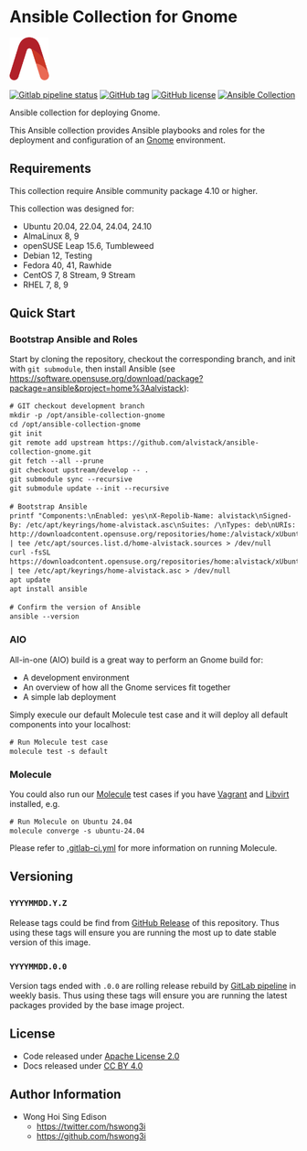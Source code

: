 # Ansible Collection for Gnome

<a href="https://alvistack.com" title="AlviStack" target="_blank"><img src="/alvistack.svg" height="75" alt="AlviStack"></a>

[![Gitlab pipeline
status](https://img.shields.io/gitlab/pipeline/alvistack/ansible-collection-gnome/master)](https://gitlab.com/alvistack/ansible-collection-gnome/-/pipelines)
[![GitHub
tag](https://img.shields.io/github/tag/alvistack/ansible-collection-gnome.svg)](https://github.com/alvistack/ansible-collection-gnome/tags)
[![GitHub
license](https://img.shields.io/github/license/alvistack/ansible-collection-gnome.svg)](https://github.com/alvistack/ansible-collection-gnome/blob/master/LICENSE)
[![Ansible
Collection](https://img.shields.io/badge/galaxy-alvistack.gnome-blue.svg)](https://galaxy.ansible.com/alvistack/gnome)

Ansible collection for deploying Gnome.

This Ansible collection provides Ansible playbooks and roles for the
deployment and configuration of an [Gnome](https://www.gnome.org/)
environment.

## Requirements

This collection require Ansible community package 4.10 or higher.

This collection was designed for:

- Ubuntu 20.04, 22.04, 24.04, 24.10
- AlmaLinux 8, 9
- openSUSE Leap 15.6, Tumbleweed
- Debian 12, Testing
- Fedora 40, 41, Rawhide
- CentOS 7, 8 Stream, 9 Stream
- RHEL 7, 8, 9

## Quick Start

### Bootstrap Ansible and Roles

Start by cloning the repository, checkout the corresponding branch, and
init with `git submodule`, then install Ansible (see
<https://software.opensuse.org/download/package?package=ansible&project=home%3Aalvistack>):

    # GIT checkout development branch
    mkdir -p /opt/ansible-collection-gnome
    cd /opt/ansible-collection-gnome
    git init
    git remote add upstream https://github.com/alvistack/ansible-collection-gnome.git
    git fetch --all --prune
    git checkout upstream/develop -- .
    git submodule sync --recursive
    git submodule update --init --recursive

    # Bootstrap Ansible
    printf "Components:\nEnabled: yes\nX-Repolib-Name: alvistack\nSigned-By: /etc/apt/keyrings/home-alvistack.asc\nSuites: /\nTypes: deb\nURIs: http://downloadcontent.opensuse.org/repositories/home:/alvistack/xUbuntu_24.04\n" | tee /etc/apt/sources.list.d/home-alvistack.sources > /dev/null
    curl -fsSL https://downloadcontent.opensuse.org/repositories/home:alvistack/xUbuntu_24.04/Release.key | tee /etc/apt/keyrings/home-alvistack.asc > /dev/null
    apt update
    apt install ansible

    # Confirm the version of Ansible
    ansible --version

### AIO

All-in-one (AIO) build is a great way to perform an Gnome build for:

- A development environment
- An overview of how all the Gnome services fit together
- A simple lab deployment

Simply execule our default Molecule test case and it will deploy all
default components into your localhost:

    # Run Molecule test case
    molecule test -s default

### Molecule

You could also run our
[Molecule](https://molecule.readthedocs.io/en/stable/) test cases if you
have [Vagrant](https://www.vagrantup.com/) and
[Libvirt](https://libvirt.org/) installed, e.g.

    # Run Molecule on Ubuntu 24.04
    molecule converge -s ubuntu-24.04

Please refer to [.gitlab-ci.yml](.gitlab-ci.yml) for more information on
running Molecule.

## Versioning

### `YYYYMMDD.Y.Z`

Release tags could be find from [GitHub
Release](https://github.com/alvistack/ansible-collection-gnome/tags) of
this repository. Thus using these tags will ensure you are running the
most up to date stable version of this image.

### `YYYYMMDD.0.0`

Version tags ended with `.0.0` are rolling release rebuild by [GitLab
pipeline](https://gitlab.com/alvistack/ansible-collection-gnome/-/pipelines)
in weekly basis. Thus using these tags will ensure you are running the
latest packages provided by the base image project.

## License

- Code released under [Apache License 2.0](LICENSE)
- Docs released under [CC BY
  4.0](http://creativecommons.org/licenses/by/4.0/)

## Author Information

- Wong Hoi Sing Edison
  - <https://twitter.com/hswong3i>
  - <https://github.com/hswong3i>
